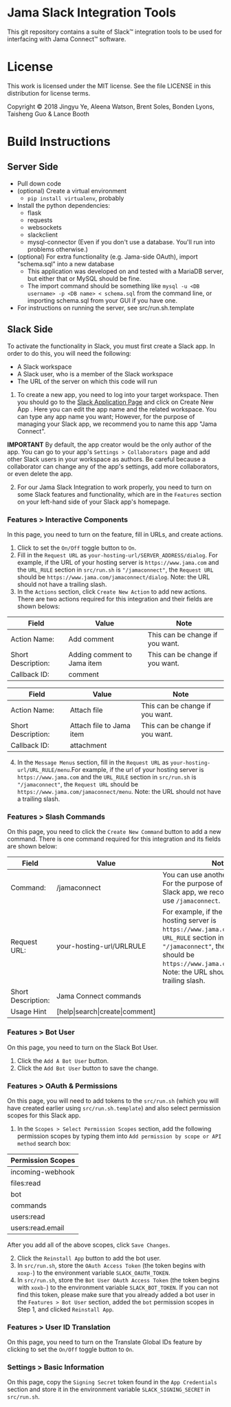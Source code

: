 # Jama Slack Integration Tools

This git repository contains a suite of Slack™ integration tools to be used for interfacing with Jama Connect™ software.

# License

This work is licensed under the MIT license. See the file LICENSE in this distribution for license terms.

Copyright © 2018 Jingyu Ye, Aleena Watson, Brent Soles, Bonden Lyons, Taisheng Guo & Lance Booth

# Build Instructions

## Server Side
* Pull down code
* (optional) Create a virtual environment 
  * `pip install virtualenv`, probably
* Install the python dependencies:
  * flask
  * requests
  * websockets
  * slackclient
  * mysql-connector (Even if you don't use a database. You'll run into problems otherwise.)
* (optional) For extra functionality (e.g. Jama-side OAuth), import "schema.sql" into a new database
  * This application was developed on and tested with a MariaDB server, but either that or MySQL should be fine.
  * The import command should be something like `mysql -u <DB username> -p <DB name> < schema.sql` from the command line, or importing schema.sql from your GUI if you have one.
* For instructions on running the server, see src/run.sh.template

## Slack Side
To activate the functionality in Slack, you must first create a Slack app. In order to do this, you will need the following:
* A Slack workspace
* A Slack user, who is a member of the Slack workspace
* The URL of the server on which this code will run

1. To create a new app, you need to log into your target workspace. Then you should go
to the [Slack Application Page](https://api.slack.com/apps) and click on
  Create New App . Here you can edit the app name and the related 
workspace. You can type any app name you want; However, for the purpose of 
managing your Slack app, we recommend you to name this app "Jama Connect".

**IMPORTANT** By default, the app creator would be the only author of the app. 
You can go to your app's `Settings > Collaborators `page and add other Slack 
users in your workspace as authors. Be careful because a collaborator can change any of the app's settings, add more 
collaborators, or even delete the app.

2. For our Jama Slack Integration to work properly, you need to turn on some 
Slack features and functionality, which are in the `Features` section on your 
left-hand side of your Slack app's homepage.

### Features > Interactive Components
In this page, you need to turn on the feature, fill in URLs, and create
actions.
1. Click to set the `On/Off` toggle button to `On`.
2. Fill in the `Request URL` as `your-hosting-url/SERVER_ADDRESS/dialog`.
For example, if the URL of your hosting server is `https://www.jama.com` and 
the `URL_RULE` section in `src/run.sh` is `"/jamaconnect"`, the 
`Request URL` should be `https://www.jama.com/jamaconnect/dialog`.
Note: the URL should not have a trailing slash.
3. In the `Actions` section, click `Create New Action` to add new actions.
There are two actions required for this integration and their fields are shown
belows:

| Field | Value | Note |
-|-|-
|Action Name: | Add comment |This can be change if you want.|
|Short Description: | Adding comment to Jama item|This can be change if you want.|
|Callback ID: | comment||

| Field | Value | Note |
-|-|-
|Action Name: | Attach file |This can be change if you want.|
|Short Description: | Attach file to Jama item|This can be change if you want.|
|Callback ID: | attachment||

4. In the `Message Menus` section, fill in the `Request URL` as 
`your-hosting-url/URL_RULE/menu`.For example, if the url of your 
hosting server is `https://www.jama.com` and the `URL_RULE` section in 
`src/run.sh` is `"/jamaconnect"`, the `Request URL` should be 
`https://www.jama.com/jamaconnect/menu`.
Note: the URL should not have a trailing slash.

### Features > Slash Commands
On this page, you need to click the `Create New Command` button to add a new 
command. There is one command required for this integration and its fields 
are shown below:

| Field | Value | Note |
-|-|-
|Command: | /jamaconnect |You can use another command. For the purpose of managing your Slack app, we recommend you to use `/jamaconnect`.|
|Request URL: | your-hosting-url/URLRULE | For example, if the url of your hosting server is `https://www.jama.com` and the `URL_RULE` section in `src/run.sh` is `"/jamaconnect"`, the `Request URL` should be `https://www.jama.com/jamaconnect`. Note: the URL should not have a trailing slash.|
|Short Description: | Jama Connect commands||
|Usage Hint|[help\|search\|create\|comment]||

### Features > Bot User
On this page, you need to turn on the Slack Bot User.
1. Click the `Add A Bot User` button.
2. Click the `Add Bot User` button to save the change.

### Features > OAuth & Permissions
On this page, you will need to add tokens to the `src/run.sh` (which you will have created earlier using `src/run.sh.template`) and also select permission scopes for this Slack app.

1. In the `Scopes > Select Permission Scopes` section, add the
following permission scopes by typing them into `Add permission by scope or API method` search box:

|**Permission Scopes**|
-|
|incoming-webhook|
|files:read|
|bot|
|commands|
|users:read|
|users:read.email|

After you add all of the above scopes, click `Save Changes`.

2. Click the `Reinstall App` button to add the bot user.
3. In `src/run.sh`, store the `OAuth Access Token` (the token begins with
`xoxp-`) to the environment variable `SLACK_OAUTH_TOKEN`.
4. In `src/run.sh`, store the `Bot User OAuth Access Token` (the token begins
with `xoxb-`) to the environment variable `SLACK_BOT_TOKEN`. If you can not find this token, please make
sure that you already added a bot user in the `Features > Bot User` section,
added the `bot` permission scopes in Step 1, and clicked `Reinstall App`.


### Features > User ID Translation
On this page, you need to turn on the Translate Global IDs feature by clicking to set the `On/Off` toggle button to `On`.

### Settings > Basic Information
On this page, copy the `Signing Secret` token found in the `App Credentials` section 
and store it in the environment variable `SLACK_SIGNING_SECRET` in `src/run.sh`.
